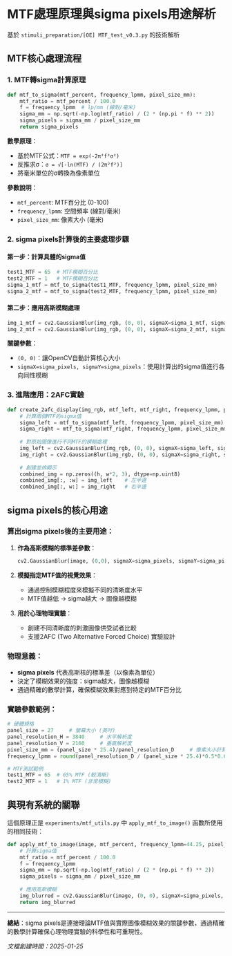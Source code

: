 # MTF處理原理與sigma pixels用途解析

基於 `stimuli_preparation/[OE] MTF_test_v0.3.py` 的技術解析

## MTF核心處理流程

### 1. MTF轉sigma計算原理

```python
def mtf_to_sigma(mtf_percent, frequency_lpmm, pixel_size_mm):
    mtf_ratio = mtf_percent / 100.0
    f = frequency_lpmm  # lp/mm (線對/毫米)
    sigma_mm = np.sqrt(-np.log(mtf_ratio) / (2 * (np.pi * f) ** 2))
    sigma_pixels = sigma_mm / pixel_size_mm
    return sigma_pixels
```

**數學原理**：
- 基於MTF公式：`MTF = exp(-2π²f²σ²)`
- 反推求σ：`σ = √[-ln(MTF) / (2π²f²)]`
- 將毫米單位的σ轉換為像素單位

**參數說明**：
- `mtf_percent`: MTF百分比 (0-100)
- `frequency_lpmm`: 空間頻率 (線對/毫米)
- `pixel_size_mm`: 像素大小 (毫米)

### 2. sigma pixels計算後的主要處理步驟

#### **第一步：計算具體的sigma值**
```python
test1_MTF = 65  # MTF模糊百分比
test2_MTF = 1   # MTF模糊百分比
sigma_1_mtf = mtf_to_sigma(test1_MTF, frequency_lpmm, pixel_size_mm)
sigma_2_mtf = mtf_to_sigma(test2_MTF, frequency_lpmm, pixel_size_mm)
```

#### **第二步：應用高斯模糊處理**
```python
img_1_mtf = cv2.GaussianBlur(img_rgb, (0, 0), sigmaX=sigma_1_mtf, sigmaY=sigma_1_mtf)
img_2_mtf = cv2.GaussianBlur(img_rgb, (0, 0), sigmaX=sigma_2_mtf, sigmaY=sigma_2_mtf)
```

**關鍵參數**：
- `(0, 0)`：讓OpenCV自動計算核心大小
- `sigmaX=sigma_pixels, sigmaY=sigma_pixels`：使用計算出的sigma值進行各向同性模糊

### 3. 進階應用：2AFC實驗

```python
def create_2afc_display(img_rgb, mtf_left, mtf_right, frequency_lpmm, pixel_size_mm):
    # 計算兩個MTF的sigma值
    sigma_left = mtf_to_sigma(mtf_left, frequency_lpmm, pixel_size_mm)
    sigma_right = mtf_to_sigma(mtf_right, frequency_lpmm, pixel_size_mm)
    
    # 對原始圖像進行不同MTF的模糊處理
    img_left = cv2.GaussianBlur(img_rgb, (0, 0), sigmaX=sigma_left, sigmaY=sigma_left)
    img_right = cv2.GaussianBlur(img_rgb, (0, 0), sigmaX=sigma_right, sigmaY=sigma_right)
    
    # 創建並排顯示
    combined_img = np.zeros((h, w*2, 3), dtype=np.uint8)
    combined_img[:, :w] = img_left    # 左半邊
    combined_img[:, w:] = img_right   # 右半邊
```

## sigma pixels的核心用途

### **算出sigma pixels後的主要用途**：

1. **作為高斯模糊的標準差參數**：
   ```python
   cv2.GaussianBlur(image, (0,0), sigmaX=sigma_pixels, sigmaY=sigma_pixels)
   ```

2. **模擬指定MTF值的視覺效果**：
   - 通過控制模糊程度來模擬不同的清晰度水平
   - MTF值越低 → sigma越大 → 圖像越模糊

3. **用於心理物理實驗**：
   - 創建不同清晰度的刺激圖像供受試者比較
   - 支援2AFC (Two Alternative Forced Choice) 實驗設計

### **物理意義**：
- **sigma pixels** 代表高斯核的標準差（以像素為單位）
- 決定了模糊效果的強度：sigma越大，圖像越模糊
- 通過精確的數學計算，確保模糊效果對應到特定的MTF百分比

### **實驗參數範例**：
```python
# 硬體規格
panel_size = 27     # 螢幕大小 (英吋)
panel_resolution_H = 3840     # 水平解析度
panel_resolution_V = 2160     # 垂直解析度
pixel_size_mm = (panel_size * 25.4)/panel_resolution_D     # 像素大小計算
frequency_lpmm = round(panel_resolution_D / (panel_size * 25.4)*0.5*0.6, 2)  # 空間頻率

# MTF測試範例
test1_MTF = 65  # 65% MTF (較清晰)
test2_MTF = 1   # 1% MTF (非常模糊)
```

## 與現有系統的關聯

這個原理正是 `experiments/mtf_utils.py` 中 `apply_mtf_to_image()` 函數所使用的相同技術：

```python
def apply_mtf_to_image(image, mtf_percent, frequency_lpmm=44.25, pixel_size_mm=None):
    # 計算sigma值
    mtf_ratio = mtf_percent / 100.0
    f = frequency_lpmm
    sigma_mm = np.sqrt(-np.log(mtf_ratio) / (2 * (np.pi * f) ** 2))
    sigma_pixels = sigma_mm / pixel_size_mm
    
    # 應用高斯模糊
    img_blurred = cv2.GaussianBlur(image, (0, 0), sigmaX=sigma_pixels, sigmaY=sigma_pixels)
    return img_blurred
```

---

**總結**：sigma pixels是連接理論MTF值與實際圖像模糊效果的關鍵參數，通過精確的數學計算確保心理物理實驗的科學性和可重現性。

*文檔創建時間：2025-01-25*